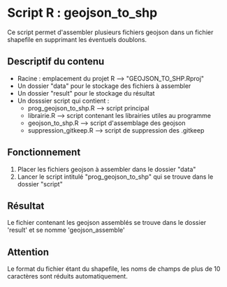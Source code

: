 # Script R : geojson_to_shp

Ce script permet d'assembler plusieurs fichiers geojson dans un fichier shapefile en supprimant les éventuels doublons.

## Descriptif du contenu

* Racine : emplacement du projet R --> "GEOJSON_TO_SHP.Rproj"
* Un dossier "data" pour le stockage des fichiers à assembler
* Un dossier "result" pour le stockage du résultat
* Un dosssier script qui contient :
  * prog_geojson_to_shp.R --> script principal
  * librairie.R --> script contenant les librairies utiles au programme
  * geojson_to_shp.R --> script d'assemblage des geojson
  * suppression_gitkeep.R --> script de suppression des .gitkeep

## Fonctionnement

1. Placer les fichiers geojson à assembler dans le dossier "data"
2. Lancer le script intitulé "prog_geojson_to_shp" qui se trouve dans le dossier "script"

## Résultat

Le fichier contenant les geojson assemblés se trouve dans le dossier 'result' et se nomme 'geojson_assemble'

## Attention

Le format du fichier étant du shapefile, les noms de champs de plus de 10 caractères sont réduits automatiquement.
